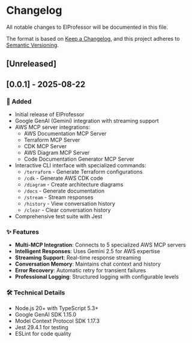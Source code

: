 # Changelog

All notable changes to ElProfessor will be documented in this file.

The format is based on [Keep a Changelog](https://keepachangelog.com/en/1.0.0/),
and this project adheres to [Semantic Versioning](https://semver.org/spec/v2.0.0.html).

## [Unreleased]

## [0.0.1] - 2025-08-22

### 🚀 Added
- Initial release of ElProfessor
- Google GenAI (Gemini) integration with streaming support
- AWS MCP server integrations:
  - AWS Documentation MCP Server
  - Terraform MCP Server  
  - CDK MCP Server
  - AWS Diagram MCP Server
  - Code Documentation Generator MCP Server
- Interactive CLI interface with specialized commands:
  - `/terraform` - Generate Terraform configurations
  - `/cdk` - Generate AWS CDK code
  - `/diagram` - Create architecture diagrams
  - `/docs` - Generate documentation
  - `/stream` - Stream responses
  - `/history` - View conversation history
  - `/clear` - Clear conversation history
- Comprehensive test suite with Jest

### ✨ Features
- **Multi-MCP Integration**: Connects to 5 specialized AWS MCP servers
- **Intelligent Responses**: Uses Gemini 2.5 for AWS expertise
- **Streaming Support**: Real-time response streaming
- **Conversation Memory**: Maintains chat context and history
- **Error Recovery**: Automatic retry for transient failures
- **Professional Logging**: Structured logging with configurable levels

### 🛠 Technical Details
- Node.js 20+ with TypeScript 5.3+
- Google GenAI SDK 1.15.0
- Model Context Protocol SDK 1.17.3
- Jest 29.4.1 for testing
- ESLint for code quality